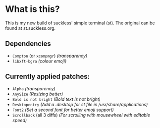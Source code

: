 # What is this?

This is my new build of suckless' simple terminal (st).
The original can be found at st.suckless.org.

## Dependencies

* `Compton` (or `xcompmgr`) *(transparency)*
* `libxft-bgra` *(colour emoji)*

## Currently applied patches:

* `Alpha` *(transparency)*
* `AnySize` *(Resizing better)*
* `Bold is not bright` *(Bold text is not bright)*
* `Desktopentry` *(Add a .desktop for st file in /usr/share/applications)*
* `Font2` *(Set a second font for better emoji support)*
* `Scrollback` (all 3 diffs) *(For scrolling with mousewheel with editable speed)*
